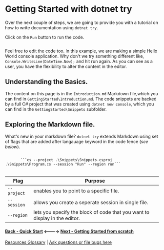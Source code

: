 # Getting Started with dotnet try 

Over the next couple of steps, we are going to provide you with a tutorial on how to write documentation using `dotnet try`. 

Click on the `Run` button to run the code. 

```cs --project .\Snippets\Snippets.csproj .\Snippets\Program.cs --session "Run" --region run
```

Feel free to edit the code too. In this example, we are making a simple Hello World console application. Why don't we try something different like, `Console.WriteLine(DateTime.Now);` and hit run again. As you can see as a user, you have the flexibility to alter the content in the editor. 

## Understanding the Basics.
The content on this page is in the `Introduction.md` Markdown file,which you can find in `GettingStarted\Introduction.md`. The code snippets are backed by a full C# project that was created using `dotnet new console`, which you can find in the `GettingStarted\Snippets` subfolder.

## Exploring the Markdown file.

What's new in your markdown file?  `dotnet try` extends Markdown using set of flags that are added after langauage keyword in the code fence (*see below*).
<pre>
<code>
       ```cs --project .\Snippets\Snippets.csproj .\Snippets\Program.cs --session "Run" --region run```
</code>
</pre>


|Flag   |Purpose   |
|---|---|
|`--project`   |enables you to point to a specific file. |
|`--session`  | allows you create a seperate session in single file. |  
|`--region` |lets you specify the block of code that you want to display in the editor.   |  

#### [Back - Quick Start](./QuickStart.md) <----> [Next - Getting Started from scratch](./NewProject.md)


[Resources Glossary](./Glossary.md) | [Ask questions or file bugs here](https://teams.microsoft.com/l/channel/19%3a32c2f8c34d4b4136b4adf554308363fc%40thread.skype/Try%2520.NET?groupId=fdff90ed-0b3b-4caa-a30a-efb4dd47665f&tenantId=72f988bf-86f1-41af-91ab-2d7cd011db47)


